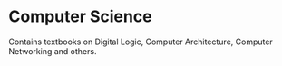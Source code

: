 # Computer Science

Contains textbooks on Digital Logic, Computer Architecture, Computer Networking and others. 
